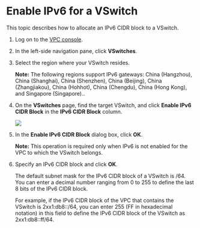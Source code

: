 # Enable IPv6 for a VSwitch

This topic describes how to allocate an IPv6 CIDR block to a VSwitch.

1.  Log on to the [VPC console](https://vpcnext.console.aliyun.com/vpc).

2.  In the left-side navigation pane, click **VSwitches**.

3.  Select the region where your VSwitch resides.

    **Note:** The following regions support IPv6 gateways: China \(Hangzhou\), China \(Shanghai\), China \(Shenzhen\), China \(Beijing\), China \(Zhangjiakou\), China \(Hohhot\), China \(Chengdu\), China \(Hong Kong\), and Singapore \(Singapore\)..

4.  On the **VSwitches** page, find the target VSwitch, and click **Enable IPv6 CIDR Block** in the **IPv6 CIDR Block** column.

    ![](https://static-aliyun-doc.oss-accelerate.aliyuncs.com/assets/img/en-US/6310509951/p33773.png)

5.  In the **Enable IPv6 CIDR Block** dialog box, click **OK**.

    **Note:** This operation is required only when IPv6 is not enabled for the VPC to which the VSwitch belongs.

6.  Specify an IPv6 CIDR block and click **OK**.

    The default subnet mask for the IPv6 CIDR block of a VSwitch is /64. You can enter a decimal number ranging from 0 to 255 to define the last 8 bits of the IPv6 CIDR block.

    For example, if the IPv6 CIDR block of the VPC that contains the VSwitch is 2xx1:db8::/64, you can enter 255 \(FF in hexadecimal notation\) in this field to define the IPv6 CIDR block of the VSwitch as 2xx1:db8::ff/64.


